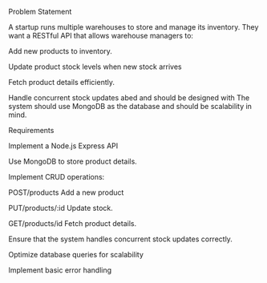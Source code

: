 Problem Statement

A startup runs multiple warehouses to store and manage its inventory. They want a RESTful API that allows warehouse managers to:

Add new products to inventory.

Update product stock levels when new stock arrives

Fetch product details efficiently.

Handle concurrent stock updates abed and should be designed with The system should use MongoDB as the database and should be scalability in mind.

Requirements

Implement a Node.js Express API

Use MongoDB to store product details.

Implement CRUD operations:

POST/products Add a new product

PUT/products/:id Update stock.

GET/products/id Fetch product details.

Ensure that the system handles concurrent stock updates correctly.

Optimize database queries for scalability

Implement basic error handling